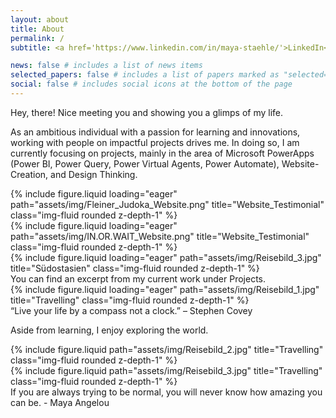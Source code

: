```yaml
---
layout: about
title: About
permalink: /
subtitle: <a href='https://www.linkedin.com/in/maya-staehle/'>LinkedIn</a>

news: false # includes a list of news items
selected_papers: false # includes a list of papers marked as "selected={true}"
social: false # includes social icons at the bottom of the page
---
```


Hey, there! Nice meeting you and showing you a glimps of my life.

As an ambitious individual with a passion for learning and innovations, working with people on impactful projects drives me. In doing so, I am currently focusing on projects, mainly in the area of Microsoft PowerApps (Power BI, Power Query, Power Virtual Agents, Power Automate), Website-Creation, and Design Thinking.

<div class="row">
    <div class="col-sm mt-3 mt-md-0">
        {% include figure.liquid loading="eager" path="assets/img/Fleiner_Judoka_Website.png" title="Website_Testimonial" class="img-fluid rounded z-depth-1" %}
    </div>
    <div class="col-sm mt-3 mt-md-0">
        {% include figure.liquid loading="eager" path="assets/img/IN.OR.WAIT_Website.png" title="Website_Testimonial" class="img-fluid rounded z-depth-1" %}
    </div>
    <div class="col-sm mt-3 mt-md-0">
        {% include figure.liquid loading="eager" path="assets/img/Reisebild_3.jpg" title="Südostasien" class="img-fluid rounded z-depth-1" %}
    </div>
</div>
<div class="caption">
    You can find an excerpt from my current work under Projects.
</div>
<div class="row">
    <div class="col-sm mt-3 mt-md-0">
        {% include figure.liquid loading="eager" path="assets/img/Reisebild_1.jpg" title="Travelling" class="img-fluid rounded z-depth-1" %}
    </div>
</div>
<div class="caption">
    “Live your life by a compass not a clock.” – Stephen Covey
</div>

Aside from learning, I enjoy exploring the world. 

<div class="row justify-content-sm-center">
    <div class="col-sm-8 mt-3 mt-md-0">
        {% include figure.liquid path="assets/img/Reisebild_2.jpg" title="Travelling" class="img-fluid rounded z-depth-1" %}
    </div>
    <div class="col-sm-4 mt-3 mt-md-0">
        {% include figure.liquid path="assets/img/Reisebild_3.jpg" title="Travelling" class="img-fluid rounded z-depth-1" %}
    </div>
</div>
<div class="caption">
    If you are always trying to be normal, you will never know how amazing you can be. - Maya Angelou
</div>


<!--Edit `_bibliography/papers.bib` and Jekyll will render your [publications page](/al-folio/publications/) automatically.-->

<!--Link to your social media connections, too. This theme is set up to use [Font Awesome icons](https://fontawesome.com/) and [Academicons](https://jpswalsh.github.io/academicons/), like the ones below. Add your Facebook, Twitter, LinkedIn, Google Scholar, or just disable all of them.-->
